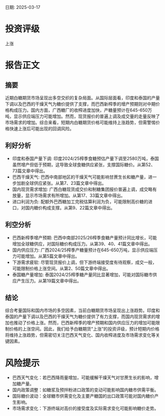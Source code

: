 
日期: 2025-03-17

# 投资评级

上涨

# 报告正文

## 摘要

近期白糖期货市场呈现出多空交织的复杂局面。从国际层面看，印度和泰国的产量下调以及巴西的干燥天气为糖价提供了支撑，而巴西新榨季的增产预期则对中期价格构成压力。国内方面，广西糖厂的收榨进度加快，产糖量预计在645-650万吨，显示供应端压力可能增加。然而，现货报价的普遍上调及成交量的走量反映了市场需求的增加。综合来看，短期内白糖期货价格可能维持上涨趋势，但需警惕价格快速上涨后可能出现的回调风险。

## 利好分析

* 印度和泰国产量下调: 印度2024/25榨季食糖预估产量下调至2580万吨，泰国虽然增产但低于预期，这导致全球食糖供应紧张，支撑国际糖价。从第52、73篇文章中得出。
* 巴西干燥天气: 巴西中南部地区的干燥天气可能影响甘蔗生长和糖产量，进一步加剧全球供应紧张。从第7、23篇文章中得出。
* 国内现货需求增加: 广西白糖现货成交价和制糖集团报价普遍上调，成交略有放量，显示市场需求有所增加。从第17、33篇文章中得出。
* 进口利润为负: 配额外巴西糖加工完税估算利润为负，可能限制高价糖的进口，对国内糖价构成支撑。从第9、22篇文章中得出。

## 利空分析

* 巴西新榨季增产预期: 巴西中南部2025/26榨季食糖产量预计同比增长，可能增加全球糖供应，对国际糖价构成压力。从第39、40、41篇文章中得出。
* 国内供应压力: 广西2024/25榨季产糖量预计在645-650万吨，显示供应端压力可能增加。从第5篇文章中得出。
* 下游需求疲软: 尽管现货报价上调，但下游终端接受度有待观察，成交一般，可能限制价格上涨空间。从第2、50篇文章中得出。
* 泰国糖产量增加: 泰国2024/25榨季糖产量同比显著增加，可能对国际糖市供应产生压力。从第19篇文章中得出。

## 结论

综合考量国际和国内市场的多空因素，当前白糖期货市场呈现出上涨趋势。印度和泰国的产量下调以及巴西的干燥天气为糖价提供了有力支撑，而国内现货需求的增加也推动了价格上涨。然而，巴西新榨季的增产预期和国内供应压力的增加可能限制价格的上涨空间。因此，我们给予白糖期货“上涨”的投资评级，预计短期内价格将维持上涨趋势，但需密切关注巴西天气变化、国内收榨进度及市场需求变化等关键因素。

# 风险提示

* 巴西天气变化：若巴西降雨量增加，可能缓解干燥天气对甘蔗生长的影响，增加糖产量。
* 国内政策调整：如糖浆及预拌粉进口政策的变动可能影响国内糖市供需平衡。
* 国际糖价波动：全球糖市供需变化及主要产糖国的出口政策可能对国内糖价产生影响。
* 市场需求变化：下游终端对高价的接受度及实际需求变化可能影响糖价走势。
